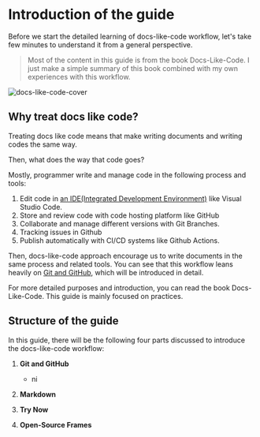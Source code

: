 # Introduction of the guide

Before we start the detailed learning of docs-like-code workflow, let's take few minutes to understand it from a general perspective.

>Most of the content in this guide is from the book Docs-Like-Code. I just make a simple summary of this book combined with my own experiences with this workflow.

![docs-like-code-cover](http://pic.rayray.vip/docs-like-code-cover.png)

## Why treat docs like code?

Treating docs like code means that make writing documents and writing codes the same way.

Then, what does the way that code goes?

Mostly, programmer write and manage code in the following process and tools:

1. Edit code in [an IDE(Integrated Development Environment)](prerequisites.md#download-visual-studio-code) like Visual Studio Code.
2. Store and review code with code hosting platform like GitHub
3. Collaborate and manage different versions with Git Branches.
4. Tracking issues in Github
5. Publish automatically with CI/CD systems like Github Actions.

Then, docs-like-code approach encourage us to write documents in the same process and related tools. You can see that this workflow leans heavily on [Git and GitHub](prerequisites.md#download-github-desktop), which will be introduced in detail.

For more detailed purposes and introduction, you can read the book Docs-Like-Code. This guide is mainly focused on practices.

## Structure of the guide

In this guide, there will be the following four parts discussed to introduce the docs-like-code workflow:

1. **Git and GitHub**

    - ni
2. **Markdown**
3. **Try Now**
4. **Open-Source Frames**
